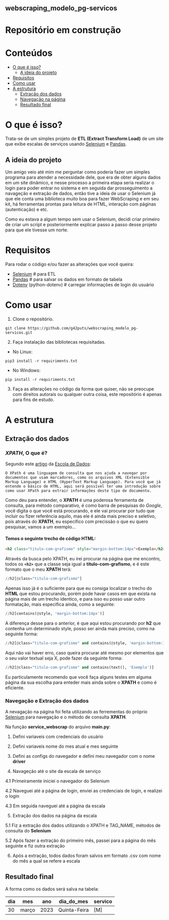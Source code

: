 ## webscraping_modelo_pg-servicos

# Repositório em construção

# Conteúdos
  * [O que é isso?](#o-que-e-isso)
    * [A ideia do projeto](#a-ideia-do-projeto)
  * [Requisitos](#requisitos)
  * [Como usar](#como-usar)
  * [A estrutura](#a-estrutura)
    * [Extração dos dados](#extração-dos-dados)
    * [Navegação na página](#navegação-na-pagina)
    * [Resultado final](#resultado-final)


# O que é isso?

Trata-se de um simples projeto de **ETL (Extract Transform Load)** de um site que exibe escalas de serviços usando [Selenium](https://www.selenium.dev/) e [Pandas](https://www.python.org/).

  ## A ideia do projeto
Um amigo veio até mim me perguntar como poderia fazer um simples programa para atender a necessidade dele, que era de obter alguns dados em um site dinâmico, e nesse processo a primeira etapa seria realizar o login para poder entrar no sistema e em seguida dar prosseguimento a navageção e extração de dados, então tive a ideia de usar o Selenium já que ele conta uma biblioteca muito boa para fazer WebScraping e em seu kit, há ferramentas prontas para leitura de HTML, interação com páginas (autenticação) e etc.

Como eu estava a algum tempo sem usar o Selenium, decidi criar primeiro de criar um script e posteriormente explicar passo a passo desse projeto para que ele tivesse um norte.

# Requisitos

Para rodar o código e/ou fazer as alterações que você queira:

- [Selenium](https://www.selenium.dev/) # para ETL
- [Pandas](https://www.python.org/) # para salvar os dados em formato de tabela
- [Dotenv](https://pandas.pydata.org/) (python-dotenv) # carregar informações de login do usuário

# Como usar

1. Clone o repositório.

```terminal
git clone https://github.com/g42puts/webscraping_modelo_pg-servicos.git
```

2. Faça instalação das bibliotecas requisitadas.

- No Linux:

```terminal
pip3 install -r requiriments.txt
```

- No Windows:

```terminal
pip install -r requiriments.txt
```

3. Faça as alterações no código da forma que quiser, não se preocupe com direitos autorais ou qualquer outra coisa, este repositório é apenas para fins de estudo.

# A estrutura

## Extração dos dados

### *XPATH*, O que é?

Segundo este [artigo](https://escoladedados.org/tutoriais/xpath-para-raspagem-de-dados-em-html/) da [Escola de Dados](https://escoladedados.org): 

`O XPath é uma linguagem de consulta que nos ajuda a navegar por documentos que usam marcadores, como os arquivos XML (Extensible Markup Language) e HTML (HyperText Markup Language). Para você que já entende o básico de HTML, aqui será possível ter uma introdução sobre como usar XPath para extrair informações deste tipo de documento.`

Como deu para entender, o **XPATH** é uma poderosa ferramenta de consulta, para método comparativo, é como barra de pesquisas do *Google*, você digita o que você está procurando, e ele vai procurar por tudo que incluir ou fizer referência aquilo, mas ele é ainda mais preciso e seletivo, pois através do **XPATH**, eu especifico com precissão o que eu quero pesquisar, vamos a um exemplo...

#### Temos o seguinte trecho de código HTML: 

```html
<h2 class="titulo-com-grafismo" style="margin-bottom:14px">Exemplo</h2>
```
Através da busca pelo XPATH, eu irei procurar na página que me encontro, todos os **`<h2>`** que a classe seja igual a **titulo-com-grafismo**, e é este formato que o meu **XPATH** terá:

```python
//h2[@class="titulo-com-grafismo"]
```
Apenas isso já é o suficiente para que eu consiga localizar o trecho do **HTML** que estou procurando, porém pode havar casos em que exista na página mais de um trecho identico, e para isso eu posso usar outro formatação, mais especifica ainda, como a seguinte:

```python
//h2[contains(@style, 'margin-bottom:14px')]
```
A diferença desse para o anterior, é que aqui estou procurando por **h2** que contenha um determinado style, posso ser ainda mais preciso, como na seguinte forma:

```python
//h2[@class="titulo-com-grafismo" and contains(@style, 'margin-bottom:14px')]
```
Aqui não vai haver erro, caso queira procurar até mesmo por elementos que o seu valor textual seja X, pode fazer da seguinte forma:

```python
//h2[@class="titulo-com-grafismo" and contains(text(), 'Exemplo')]
```

Eu particulamente recomendo que você faça alguns testes em alguma página da sua escolha para enteder mais ainda sobre o **XPATH** e como é eficiente.

### Navegação e Extração dos dados

A nevagação na página foi feita utilizando as ferrementas do próprio [Selenium](https://www.selenium.dev/) para navegação e o método de consulta **XPATH**.

Na função **service_webscrap** do arquivo **main.py**:
1. Defini variaveis com credenciais do usuário

2. Defini variaveis nome do mes atual e mes seguinte

3. Defini as configs do navegador e defini meu navegador com o nome **driver**

4. Navageção até o site da escala de serviço

4.1 Primeiramente iniciei o navegador do Selenium

4.2 Naveguei até a página de login, enviei as credenciais de login, e realizei o login

4.3 Em seguida naveguei até a página da escala

5. Extração dos dados na página da escala

5.1 Fiz a extração dos dados utilizando o XPATH e TAG_NAME, métodos de consulta do **Selenium**

5.2 Após fazer a extração do primeiro mês, passei para a página do mês seguinte e fiz outra extração

6. Após a extração, todos dados foram salvos em formato .csv com nome do mês a qual se refere a escala

## Resultado final

A forma como os dados será salva na tabela:

| dia | mes | ano | dia_do_mes | servico |
|-----|-----|-----|------------|---------|
|30|março|2023|Quinta-Feira|[M]|
